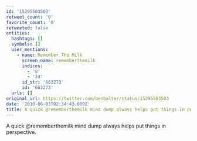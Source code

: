 ```yaml
---
id: '15295503503'
retweet_count: '0'
favorite_count: '0'
retweeted: false
entities:
  hashtags: []
  symbols: []
  user_mentions:
    - name: Remember The Milk
      screen_name: rememberthemilk
      indices:
        - '8'
        - '24'
      id_str: '663273'
      id: '663273'
  urls: []
original_url: https://twitter.com/benbalter/status/15295503503
date: '2010-06-03T02:34:43.000Z'
title: A quick @rememberthemilk mind dump always helps put things in perspective.
---
```


A quick @rememberthemilk mind dump always helps put things in perspective.